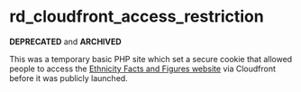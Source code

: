 # rd_cloudfront_access_restriction

**DEPRECATED** and **ARCHIVED**

This was a temporary basic PHP site which set a secure cookie that allowed people to access the 
[Ethnicity Facts and Figures website](https://www.ethnicity-facts-figures.service.gov.uk/) via Cloudfront before it was publicly launched.
